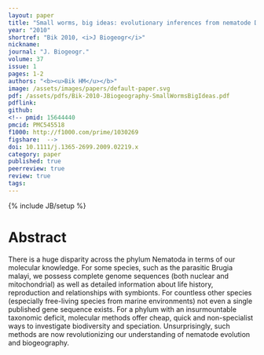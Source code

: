 ```yaml
---
layout: paper
title: "Small worms, big ideas: evolutionary inferences from nematode DNA"
year: "2010"
shortref: "Bik 2010, <i>J Biogeogr</i>"
nickname: 
journal: "J. Biogeogr."
volume: 37
issue: 1
pages: 1-2
authors: "<b><u>Bik HM</u></b>"
image: /assets/images/papers/default-paper.svg
pdf: /assets/pdfs/Bik-2010-JBiogeography-SmallWormsBigIdeas.pdf
pdflink: 
github: 
<!-- pmid: 15644440
pmcid: PMC545518
f1000: http://f1000.com/prime/1030269
figshare:  -->
doi: 10.1111/j.1365-2699.2009.02219.x
category: paper
published: true
peerreview: true
review: true
tags: 
---
```

{% include JB/setup %}

# Abstract

There is a huge disparity across the phylum Nematoda in terms of our molecular knowledge. For some species, such as the parasitic Brugia malayi, we possess complete genome sequences (both nuclear and mitochondrial) as well as detailed information about life history, reproduction and relationships with symbionts. For countless other species (especially free-living species from marine environments) not even a single published gene sequence exists. For a phylum with an insurmountable taxonomic deficit, molecular methods offer cheap, quick and non-specialist ways to investigate biodiversity and speciation. Unsurprisingly, such methods are now revolutionizing our understanding of nematode evolution and biogeography.
